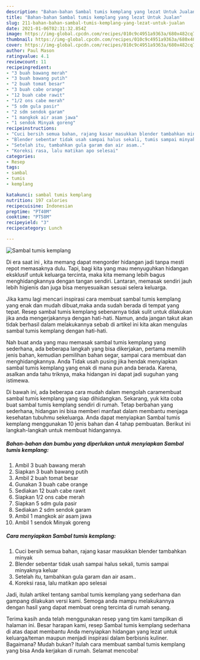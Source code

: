 ```yaml
---
description: "Bahan-bahan Sambal tumis kemplang yang lezat Untuk Jualan"
title: "Bahan-bahan Sambal tumis kemplang yang lezat Untuk Jualan"
slug: 211-bahan-bahan-sambal-tumis-kemplang-yang-lezat-untuk-jualan
date: 2021-01-06T02:31:32.854Z
image: https://img-global.cpcdn.com/recipes/010c9c4951a9363a/680x482cq70/sambal-tumis-kemplang-foto-resep-utama.jpg
thumbnail: https://img-global.cpcdn.com/recipes/010c9c4951a9363a/680x482cq70/sambal-tumis-kemplang-foto-resep-utama.jpg
cover: https://img-global.cpcdn.com/recipes/010c9c4951a9363a/680x482cq70/sambal-tumis-kemplang-foto-resep-utama.jpg
author: Paul Mason
ratingvalue: 4.1
reviewcount: 11
recipeingredient:
- "3 buah bawang merah"
- "3 buah bawang putih"
- "2 buah tomat besar"
- "3 buah cabe orange"
- "12 buah cabe rawit"
- "1/2 ons cabe merah"
- "5 sdm gula pasir"
- "2 sdm sendok garam"
- "1 mangkok air asam jawa"
- "1 sendok Minyak goreng"
recipeinstructions:
- "Cuci bersih semua bahan, rajang kasar masukkan blender tambahkan minyak"
- "Blender sebentar tidak usah sampai halus sekali, tumis sampai minyaknya keluar"
- "Setelah itu, tambahkan gula garam dan air asam.."
- "Koreksi rasa, lalu matikan apo selesai"
categories:
- Resep
tags:
- sambal
- tumis
- kemplang

katakunci: sambal tumis kemplang 
nutrition: 197 calories
recipecuisine: Indonesian
preptime: "PT40M"
cooktime: "PT58M"
recipeyield: "3"
recipecategory: Lunch

---
```



![Sambal tumis kemplang](https://img-global.cpcdn.com/recipes/010c9c4951a9363a/680x482cq70/sambal-tumis-kemplang-foto-resep-utama.jpg)

Di era  saat ini , kita memang dapat mengorder hidangan jadi tanpa mesti repot memasaknya dulu. Tapi, bagi kita yang mau menyuguhkan hidangan eksklusif untuk keluarga tercinta, maka kita memang lebih bagus menghidangkannya dengan tangan sendiri. Lantaran, memasak sendiri jauh lebih higienis dan juga bisa menyesuaikan sesuai selera keluarga.

Jika kamu lagi mencari inspirasi cara membuat sambal tumis kemplang yang enak dan mudah dibuat,maka anda sudah berada di tempat yang tepat. Resep sambal tumis kemplang  sebenarnya tidak sulit untuk dilakukan jika anda mengerjakannya dengan hati-hati. Namun, anda jangan takut akan tidak berhasil dalam melakukannya 
sebab di artikel ini kita akan mengulas sambal tumis kemplang dengan hati-hati.  



Nah buat anda yang mau memasak sambal tumis kemplang yang sederhana, ada beberapa langkah yang bisa dikerjakan, pertama memilih jenis bahan, kemudian pemilihan bahan segar, sampai cara membuat dan menghidangkannya. Anda Tidak usah pusing jika hendak menyiapkan sambal tumis kemplang yang enak di mana pun anda berada. Karena, asalkan anda  tahu triknya, maka hidangan ini dapat jadi suguhan yang istimewa.

Di bawah ini, ada beberapa cara mudah dalam mengolah caramembuat sambal tumis kemplang yang siap dihidangkan. Sekarang, yuk kita coba buat sambal tumis kemplang sendiri di rumah. Tetap berbahan yang sederhana, hidangan ini bisa memberi manfaat dalam membantu menjaga kesehatan tubuhmu sekeluarga. Anda dapat menyiapkan Sambal tumis kemplang menggunakan 10 jenis bahan dan 4 tahap pembuatan. Berikut ini langkah-langkah untuk membuat hidangannya.

<!--inarticleads1-->

##### Bahan-bahan dan bumbu yang diperlukan untuk menyiapkan Sambal tumis kemplang:

1. Ambil 3 buah bawang merah
1. Siapkan 3 buah bawang putih
1. Ambil 2 buah tomat besar
1. Gunakan 3 buah cabe orange
1. Sediakan 12 buah cabe rawit
1. Siapkan 1/2 ons cabe merah
1. Siapkan 5 sdm gula pasir
1. Sediakan 2 sdm sendok garam
1. Ambil 1 mangkok air asam jawa
1. Ambil 1 sendok Minyak goreng




<!--inarticleads2-->

##### Cara menyiapkan Sambal tumis kemplang:

1. Cuci bersih semua bahan, rajang kasar masukkan blender tambahkan minyak
1. Blender sebentar tidak usah sampai halus sekali, tumis sampai minyaknya keluar
1. Setelah itu, tambahkan gula garam dan air asam..
1. Koreksi rasa, lalu matikan apo selesai




Jadi, itulah artikel tentang  sambal tumis kemplang  yang sederhana dan gampang dilakukan versi kami. Semoga anda mampu melakukannya dengan hasil yang dapat membuat oreng tercinta di rumah senang. 

Terima kasih anda telah menggunakan resep yang tim kami tampilkan di halaman ini. Besar harapan kami, resep  Sambal tumis kemplang sederhana di atas dapat membantu Anda menyiapkan hidangan yang lezat untuk keluarga/teman maupun menjadi inspirasi dalam berbisnis kuliner. Bagaimana? Mudah bukan? Itulah cara membuat sambal tumis kemplang yang bisa Anda kerjakan di rumah. Selamat mencoba!

